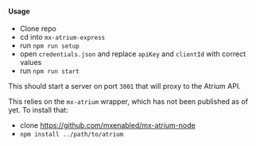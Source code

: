 #### Usage ####
- Clone repo
- cd into `mx-atrium-express`
- run `npm run setup`
- open `credentials.json` and replace `apiKey` and `clientId` with correct values
- run `npm run start`

This should start a server on port `3001` that will proxy to the Atrium API.

This relies on the `mx-atrium` wrapper, which has not been published as of yet.
To install that:
- clone https://github.com/mxenabled/mx-atrium-node
- `npm install ../path/to/atrium`
